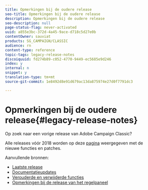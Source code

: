 ```yaml
---
title: Opmerkingen bij de oudere release
seo-title: Opmerkingen bij de oudere release
description: Opmerkingen bij de oudere release
seo-description: null
page-status-flag: never-activated
uuid: a855e3bc-372d-4a45-9ace-d718c5d27e0b
contentOwner: sauviat
products: SG_CAMPAIGN/CLASSIC
audience: rn
content-type: reference
topic-tags: legacy-release-notes
discoiquuid: fd274b89-c052-4770-9449-ec5685e9d246
index: y
internal: n
snippet: y
translation-type: tm+mt
source-git-commit: 1e8492d8e91d679ac13da875974e27d0f7791dc3

---
```



# Opmerkingen bij de oudere release{#legacy-release-notes}

Op zoek naar een vorige release van Adobe Campaign Classic?

Alle releases vóór 2018 worden op deze [pagina](https://docs.campaign.adobe.com/doc/AC/en/RN_legacy.html) weergegeven met de nieuwe functies en patches.

Aanvullende bronnen:

* [Laatste release](../../rn/using/latest-release.md)
* [Documentatieupdates](https://helpx.adobe.com/campaign/kb/v7-doc-updates.html)
* [Verouderde en verwijderde functies](https://helpx.adobe.com/campaign/kb/deprecated-and-removed-features.html)
* [Opmerkingen bij de release van het regelpaneel](https://docs.adobe.com/content/help/en/control-panel/using/release-notes.html)
